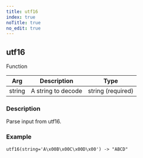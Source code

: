 ```yaml
---
title: utf16
index: true
noTitle: true
no_edit: true
---
```




<div class="vql_item"></div>


## utf16
<span class='vql_type pull-right page-header'>Function</span>



<div class="vqlargs"></div>

Arg | Description | Type
----|-------------|-----
string|A string to decode|string (required)

### Description

Parse input from utf16.

### Example

```vql
utf16(string='A\x00B\x00C\x00D\x00') -> "ABCD"
```


